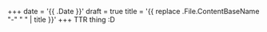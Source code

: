 +++
date = '{{ .Date }}'
draft = true
title = '{{ replace .File.ContentBaseName "-" " " | title }}'
+++
TTR thing :D